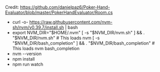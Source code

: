 Credit: https://github.com/danielpaz6/Poker-Hand-Evaluator/blob/master/PokerHandEvaluator/Room.cs

- curl -o- https://raw.githubusercontent.com/nvm-sh/nvm/v0.39.7/install.sh | bash
- export NVM_DIR="$HOME/.nvm"
[ -s "$NVM_DIR/nvm.sh" ] && \. "$NVM_DIR/nvm.sh"  # This loads nvm
[ -s "$NVM_DIR/bash_completion" ] && \. "$NVM_DIR/bash_completion" # This loads nvm bash_completion
- nvm --version
- npm install
- npm run watch
